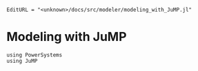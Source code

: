 ```@meta
EditURL = "<unknown>/docs/src/modeler/modeling_with_JuMP.jl"
```

# Modeling with JuMP

```@example modeling_with_JuMP
using PowerSystems
using JuMP
```

